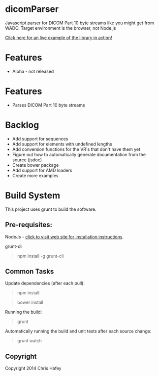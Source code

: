 dicomParser
===========

Javascript parser for DICOM Part 10 byte streams like you might get from WADO.  Target environment
is the browser, not Node.js

[Click here for an live example of the library in action!](https://rawgithub.com/chafey/dicomParser/master/examples/dragAndDropParse/index.html)


Features
========
* Alpha - not released

Features
========

* Parses DICOM Part 10 byte streams

Backlog
========

* Add support for sequences
* Add support for elements with undefined lengths
* Add conversion functions for the VR's that don't have them yet
* Figure out how to automatically generate documentation from the source (jsdoc)
* Create bower package
* Add support for AMD loaders
* Create more examples

Build System
============

This project uses grunt to build the software.

Pre-requisites:
---------------

NodeJs - [click to visit web site for installation instructions](http://nodejs.org).

grunt-cli

> npm install -g grunt-cli

Common Tasks
------------

Update dependencies (after each pull):
> npm install

> bower install

Running the build:
> grunt

Automatically running the build and unit tests after each source change:
> grunt watch


Copyright
------------
Copyright 2014 Chris Hafey